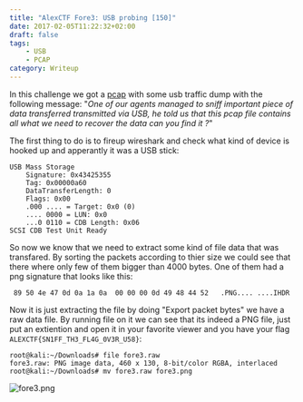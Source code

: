 ```yaml
---
title: "AlexCTF Fore3: USB probing [150]"
date: 2017-02-05T11:22:32+02:00
draft: false
tags:
    - USB
    - PCAP
category: Writeup
---
```


In this challenge we got a [pcap](fore3.pcap) with some usb traffic dump with the following message:
"*One of our agents managed to sniff important piece of data transferred transmitted via USB, he told us that this pcap file contains all what we need to recover the data can you find it ?*"

The first thing to do is to fireup wireshark and check  what kind of device is hooked up and apperantly it was a USB stick:
```
USB Mass Storage
    Signature: 0x43425355
    Tag: 0x00000a60
    DataTransferLength: 0
    Flags: 0x00
    .000 .... = Target: 0x0 (0)
    .... 0000 = LUN: 0x0
    ...0 0110 = CDB Length: 0x06
SCSI CDB Test Unit Ready
```
So now we know that we need to extract some kind of file data that was transfared. By sorting the packets according to thier size we could see that there where only few of them bigger than 4000 bytes. One of them had a png signature that looks like this:
```
 89 50 4e 47 0d 0a 1a 0a  00 00 00 0d 49 48 44 52   .PNG.... ....IHDR
```
Now it is just extracting the file by doing "Export packet bytes" we have a raw data file. By running file on it we can see that its indeed a PNG file, just put an extiention and open it in your favorite viewer and you have your flag `ALEXCTF{SN1FF_TH3_FL4G_0V3R_U58}`:

```console
root@kali:~/Downloads# file fore3.raw 
fore3.raw: PNG image data, 460 x 130, 8-bit/color RGBA, interlaced
root@kali:~/Downloads# mv fore3.raw fore3.png
```

![fore3.png](fore3.png)